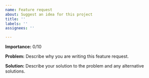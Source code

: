 ```yaml
---
name: Feature request
about: Suggest an idea for this project
title: ''
labels: ''
assignees: ''

---
```


**Importance:** 0/10

**Problem:**
Describe why you are writing this feature request.

**Solution:**
Describe your solution to the problem and any alternative solutions.
